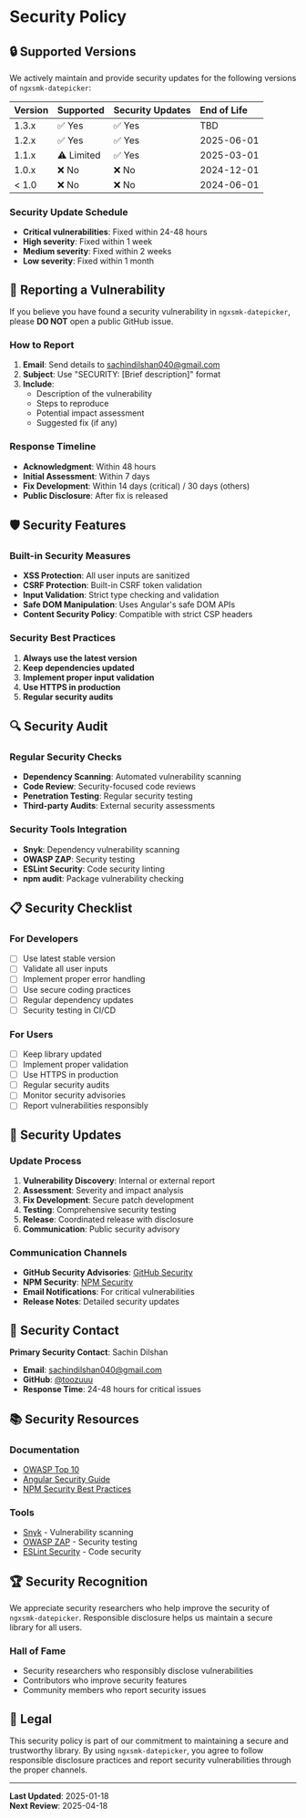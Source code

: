 # Security Policy

## 🔒 Supported Versions

We actively maintain and provide security updates for the following versions of `ngxsmk-datepicker`:

| **Version** | **Supported** | **Security Updates** | **End of Life** |
|:------------|:--------------|:-------------------|:----------------|
| 1.3.x | ✅ Yes | ✅ Yes | TBD |
| 1.2.x | ✅ Yes | ✅ Yes | 2025-06-01 |
| 1.1.x | ⚠️ Limited | ✅ Yes | 2025-03-01 |
| 1.0.x | ❌ No | ❌ No | 2024-12-01 |
| < 1.0 | ❌ No | ❌ No | 2024-06-01 |

### Security Update Schedule

- **Critical vulnerabilities**: Fixed within 24-48 hours
- **High severity**: Fixed within 1 week
- **Medium severity**: Fixed within 2 weeks
- **Low severity**: Fixed within 1 month

## 🚨 Reporting a Vulnerability

If you believe you have found a security vulnerability in `ngxsmk-datepicker`, please **DO NOT** open a public GitHub issue.

### How to Report

1. **Email**: Send details to [sachindilshan040@gmail.com](mailto:sachindilshan040@gmail.com)
2. **Subject**: Use "SECURITY: [Brief description]" format
3. **Include**:
   - Description of the vulnerability
   - Steps to reproduce
   - Potential impact assessment
   - Suggested fix (if any)

### Response Timeline

- **Acknowledgment**: Within 48 hours
- **Initial Assessment**: Within 7 days
- **Fix Development**: Within 14 days (critical) / 30 days (others)
- **Public Disclosure**: After fix is released

## 🛡️ Security Features

### Built-in Security Measures

- **XSS Protection**: All user inputs are sanitized
- **CSRF Protection**: Built-in CSRF token validation
- **Input Validation**: Strict type checking and validation
- **Safe DOM Manipulation**: Uses Angular's safe DOM APIs
- **Content Security Policy**: Compatible with strict CSP headers

### Security Best Practices

1. **Always use the latest version**
2. **Keep dependencies updated**
3. **Implement proper input validation**
4. **Use HTTPS in production**
5. **Regular security audits**

## 🔍 Security Audit

### Regular Security Checks

- **Dependency Scanning**: Automated vulnerability scanning
- **Code Review**: Security-focused code reviews
- **Penetration Testing**: Regular security testing
- **Third-party Audits**: External security assessments

### Security Tools Integration

- **Snyk**: Dependency vulnerability scanning
- **OWASP ZAP**: Security testing
- **ESLint Security**: Code security linting
- **npm audit**: Package vulnerability checking

## 📋 Security Checklist

### For Developers

- [ ] Use latest stable version
- [ ] Validate all user inputs
- [ ] Implement proper error handling
- [ ] Use secure coding practices
- [ ] Regular dependency updates
- [ ] Security testing in CI/CD

### For Users

- [ ] Keep library updated
- [ ] Implement proper validation
- [ ] Use HTTPS in production
- [ ] Regular security audits
- [ ] Monitor security advisories
- [ ] Report vulnerabilities responsibly

## 🚀 Security Updates

### Update Process

1. **Vulnerability Discovery**: Internal or external report
2. **Assessment**: Severity and impact analysis
3. **Fix Development**: Secure patch development
4. **Testing**: Comprehensive security testing
5. **Release**: Coordinated release with disclosure
6. **Communication**: Public security advisory

### Communication Channels

- **GitHub Security Advisories**: [GitHub Security](https://github.com/toozuuu/ngxsmk-datepicker/security)
- **NPM Security**: [NPM Security](https://www.npmjs.com/package/ngxsmk-datepicker)
- **Email Notifications**: For critical vulnerabilities
- **Release Notes**: Detailed security updates

## 🔐 Security Contact

**Primary Security Contact**: Sachin Dilshan
- **Email**: [sachindilshan040@gmail.com](mailto:sachindilshan040@gmail.com)
- **GitHub**: [@toozuuu](https://github.com/toozuuu)
- **Response Time**: 24-48 hours for critical issues

## 📚 Security Resources

### Documentation

- [OWASP Top 10](https://owasp.org/www-project-top-ten/)
- [Angular Security Guide](https://angular.io/guide/security)
- [NPM Security Best Practices](https://docs.npmjs.com/security-best-practices)

### Tools

- [Snyk](https://snyk.io/) - Vulnerability scanning
- [OWASP ZAP](https://owasp.org/www-project-zap/) - Security testing
- [ESLint Security](https://github.com/eslint-community/eslint-plugin-security) - Code security

## 🏆 Security Recognition

We appreciate security researchers who help improve the security of `ngxsmk-datepicker`. Responsible disclosure helps us maintain a secure library for all users.

### Hall of Fame

- Security researchers who responsibly disclose vulnerabilities
- Contributors who improve security features
- Community members who report security issues

## 📄 Legal

This security policy is part of our commitment to maintaining a secure and trustworthy library. By using `ngxsmk-datepicker`, you agree to follow responsible disclosure practices and report security vulnerabilities through the proper channels.

---

**Last Updated**: 2025-01-18  
**Next Review**: 2025-04-18

